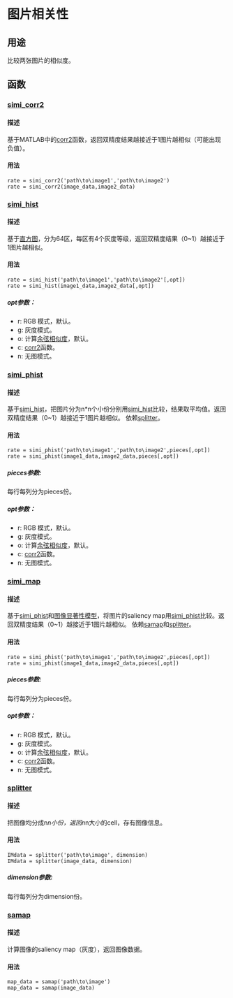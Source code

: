 图片相关性
=========

## 用途

比较两张图片的相似度。

## 函数

### [simi_corr2]

#### 描述

基于MATLAB中的[corr2]函数，返回双精度结果越接近于1图片越相似（可能出现负值）。

#### 用法

```
rate = simi_corr2('path\to\image1','path\to\image2')
rate = simi_corr2(image_data,image2_data)
```

### [simi_hist]

#### 描述

基于[直方图]，分为64区，每区有4个灰度等级，返回双精度结果（0~1）越接近于1图片越相似。

#### 用法

```
rate = simi_hist('path\to\image1','path\to\image2'[,opt])
rate = simi_hist(image1_data,image2_data[,opt])
```
##### opt参数：
+ r: RGB 模式，默认。
+ g: 灰度模式。
+ o: 计算[余弦相似度]，默认。
+ c: [corr2]函数。
+ n: 无图模式。

### [simi_phist]

#### 描述

基于[simi_hist]，把图片分为n*n个小份分别用[simi_hist]比较，结果取平均值。返回双精度结果（0~1）越接近于1图片越相似。
依赖[splitter]。

#### 用法

```
rate = simi_phist('path\to\image1','path\to\image2',pieces[,opt])
rate = simi_phist(image1_data,image2_data,pieces[,opt])
```
##### pieces参数:
每行每列分为pieces份。
##### opt参数：
+ r: RGB 模式，默认。
+ g: 灰度模式。
+ o: 计算[余弦相似度]，默认。
+ c: [corr2]函数。
+ n: 无图模式。

### [simi_map]

#### 描述

基于[simi_phist]和[图像显著性模型]，将图片的saliency map用[simi_phist]比较。返回双精度结果（0~1）越接近于1图片越相似。
依赖[samap]和[splitter]。

#### 用法

```
rate = simi_phist('path\to\image1','path\to\image2',pieces[,opt])
rate = simi_phist(image1_data,image2_data,pieces[,opt])
```
##### pieces参数:
每行每列分为pieces份。
##### opt参数：
+ r: RGB 模式，默认。
+ g: 灰度模式。
+ o: 计算[余弦相似度]，默认。
+ c: [corr2]函数。
+ n: 无图模式。

### [splitter]

#### 描述

把图像均分成n*n小份，返回n*n大小的cell，存有图像信息。

#### 用法

```
IMdata = splitter('path\to\image', dimension)
IMdata = splitter(image_data, dimension)
```
##### dimension参数:
每行每列分为dimension份。

### [samap]

#### 描述

计算图像的saliency map（灰度），返回图像数据。

#### 用法

```
map_data = samap('path\to\image')
map_data = samap(image_data)
```

[simi_corr2]: ./simi_corr2.m
[corr2]: http://cn.mathworks.com/help/images/ref/corr2.html
[simi_hist]: ./simi_hist.m
[直方图]: http://blog.csdn.net/qq_23100787/article/details/51175775
[余弦相似度]: https://zh.wikipedia.org/wiki/%E4%BD%99%E5%BC%A6%E7%9B%B8%E4%BC%BC%E6%80%A7
[simi_phist]: ./simi_phist.m
[splitter]: ./splitter.m
[simi_map]: ./simi_map.m
[图像显著性模型]: http://www.cnblogs.com/CCBB/archive/2011/05/19/2051442.html
[samap]: ./samap.m
